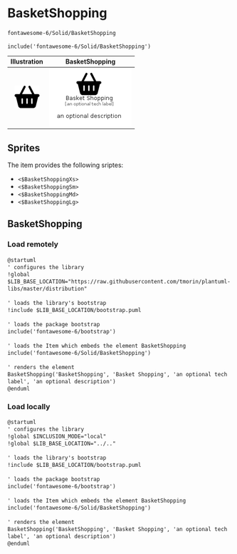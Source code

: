 # BasketShopping


```text
fontawesome-6/Solid/BasketShopping
```

```text
include('fontawesome-6/Solid/BasketShopping')
```



| Illustration | BasketShopping |
| :---: | :---: |
| ![illustration for Illustration](../../fontawesome-6/Solid/BasketShopping.png) | ![illustration for BasketShopping](../../fontawesome-6/Solid/BasketShopping.Local.png) |



## Sprites
The item provides the following sriptes:

- `<$BasketShoppingXs>`
- `<$BasketShoppingSm>`
- `<$BasketShoppingMd>`
- `<$BasketShoppingLg>`





## BasketShopping

### Load remotely
```plantuml
@startuml
' configures the library
!global $LIB_BASE_LOCATION="https://raw.githubusercontent.com/tmorin/plantuml-libs/master/distribution"

' loads the library's bootstrap
!include $LIB_BASE_LOCATION/bootstrap.puml

' loads the package bootstrap
include('fontawesome-6/bootstrap')

' loads the Item which embeds the element BasketShopping
include('fontawesome-6/Solid/BasketShopping')

' renders the element
BasketShopping('BasketShopping', 'Basket Shopping', 'an optional tech label', 'an optional description')
@enduml
```

### Load locally
```plantuml
@startuml
' configures the library
!global $INCLUSION_MODE="local"
!global $LIB_BASE_LOCATION="../.."

' loads the library's bootstrap
!include $LIB_BASE_LOCATION/bootstrap.puml

' loads the package bootstrap
include('fontawesome-6/bootstrap')

' loads the Item which embeds the element BasketShopping
include('fontawesome-6/Solid/BasketShopping')

' renders the element
BasketShopping('BasketShopping', 'Basket Shopping', 'an optional tech label', 'an optional description')
@enduml
```

